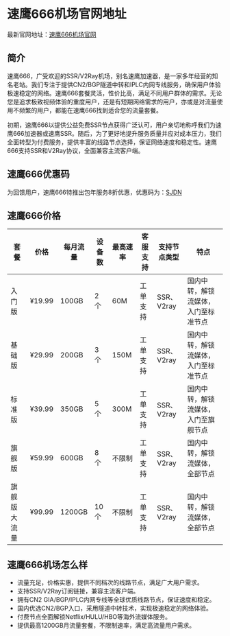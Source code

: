 # 速鹰666机场官网地址

最新官网地址：[速鹰666机场官网](https://sy7770.com/auth/register?code=G2Lg)


## 简介

速鹰666，广受欢迎的SSR/V2Ray机场，别名速鹰加速器，是一家多年经营的知名老站。我们专注于提供CN2/BGP隧道中转和IPLC内网专线服务，确保用户体验极速稳定的网络。速鹰666套餐灵活，性价比高，满足不同用户群体的需求。无论您是追求极致视频体验的重度用户，还是有短期网络需求的用户，亦或是对流量使用不频繁的用户，都能在速鹰666找到适合您的流量套餐。

初期，速鹰666以提供公益免费SSR节点获得广泛认可，用户亲切地称呼我们为速鹰666加速器或速鹰SSR。随后，为了更好地提升服务质量并应对成本压力，我们全面转型为付费服务，提供丰富的线路节点选择，保证网络速度和稳定性。速鹰666支持SSR和V2Ray协议，全面兼容主流客户端。

## 速鹰666优惠码

为回馈用户，速鹰666特推出包年服务8折优惠，优惠码为：[SJDN](https://sy7770.com/auth/register?code=G2Lg)



## 速鹰666价格

| 套餐   | 价格  | 每月流量  | 设备数 | 最高速率 | 客服支持  | 支持节点类型      | 特点                       |
|------|-----|-------|-----|------|-------|------------|--------------------------|
| 入门版  | ¥19.99 | 100GB | 2个  | 60M  | 工单支持 | SSR、V2ray | 国内中转，解锁流媒体，入门至标准节点 |
| 基础版  | ¥29.99 | 200GB | 3个  | 150M | 工单支持 | SSR、V2ray | 国内中转，解锁流媒体，入门至标准节点 |
| 标准版  | ¥39.99 | 350GB | 5个  | 300M | 工单支持 | SSR、V2ray | 国内中转，解锁流媒体，入门至旗舰节点 |
| 旗舰版  | ¥59.99 | 600GB | 8个  | 不限制 | 工单支持 | SSR、V2ray | 国内中转，解锁流媒体，全部节点      |
| 旗舰版大流量 | ¥99.99 | 1200GB| 10个 | 不限制 | 工单支持 | SSR、V2ray | 国内中转，解锁流媒体，全部节点      |


## 速鹰666机场怎么样

- 流量充足，价格实惠，提供不同档次的线路节点，满足广大用户需求。
- 支持SSR/V2Ray订阅链接，兼容主流客户端。
- 拥有CN2 GIA/BGP/IPLC内网专线等全球优质线路节点，保证速度和稳定。
- 国内优选CN2/BGP入口，采用隧道中转技术，实现极速稳定的网络体验。
- 付费节点全面解锁Netflix/HULU/HBO等海外流媒体服务。
- 提供最高1200GB月流量套餐，不限制速率，满足高流量用户需求。
